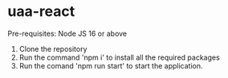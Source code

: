 # uaa-react

Pre-requisites:
  Node JS 16 or above

1. Clone the repository
2. Run the command 'npm i' to install all the required packages
3. Run the comand 'npm run start' to start the application.
